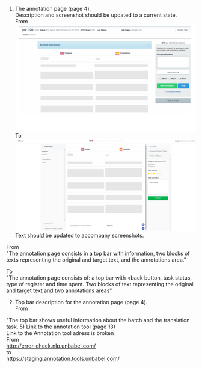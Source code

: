 
1) The annotation page (page 4).  
Description and screenshot should be updated to a current state.  
From
![alt text](https://github.com/IliaFedorov/Unbabel-QA-challenge/blob/master/Exercise%201/used1.png)
To
![alt text](https://github.com/IliaFedorov/Unbabel-QA-challenge/blob/master/Exercise%201/current1.png)
Text should be updated to accompany screenshots.

From  
"The annotation page consists in a top bar with information, two blocks of texts
representing the original and target text, and the annotations area."

To  
"The annotation page consists of: a top bar with <back button, task status, type of register and time spent. Two blocks of text representing the original and target text and two annotations areas"

2) Top bar description for the annotation page (page 4).  
From  

"The top bar shows useful information about the batch and the translation task.
5) Link to the annotation tool (page 13)  
Link to the Annotation tool adress is broken  
From  
http://error-check.nlp.unbabel.com/  
to  
https://staging.annotation.tools.unbabel.com/
